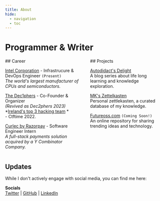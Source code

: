```yaml
---
title: About
hide:
  - navigation
  - toc
---
```

# Programmer & Writer

<section markdown="1" style="display: flex;">
<div class="career" markdown="1"> 
<!-- career -->
## Career 

[Intel Corporation](https://www.intel.com/content/www/us/en/homepage.html) - Infrastrucure & DevOps Engineer ```(Present)```<br />
*The world's largest manufacturer of CPUs and semiconductors.*

[The Dec1phers](https://dec1phe.rs) - Co-Founder & Organizer <br /> 
*(Revived as Dec2phers 2023)*
*[Ireland's top 3 hacking team](https://ctftime.org/team/176783/) *<br />- Ctftime 2022.

[Curlec by Razorpay](https://curlec.com/) - Software Engineer Intern<br />
*A full-stack payments solution acquired by a Y Combinator Company.*
<!-- get career -->
</div>

&nbsp;&nbsp;&nbsp;&nbsp;&nbsp;&nbsp;&nbsp;&nbsp;

<div class="projects" markdown="1">
<!-- projects -->
## Projects

[Autodidact's Delight](https://mkchong.com/blog/)<br/>
A blog series about life long learning and knowledge exploration.

[MK's Zettelkasten](https://mkchong.com/Knowledge/)<br/>
Personal zettlekasten, a curated database of my knowledge.


[Futureoss.com](#) ```(Coming Soon!)```<br/>
An online repository for sharing trending ideas and technology.


<!-- projects -->
</div>
</section>


<!-- updates -->
## Updates

While I don't actively engage with social media, you can find me here:

**Socials**
<br />[Twitter](https://twitter.com) | [GitHub](https://github.com/mk3-14159) | [LinkedIn](https://www.linkedin.com/in/mk-chong-55027b199/)
<!-- updates -->
